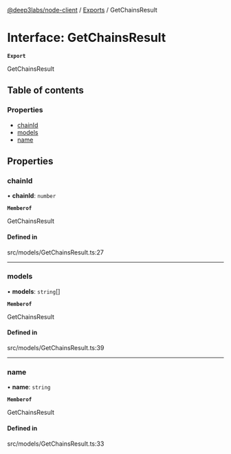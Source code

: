 [@deep3labs/node-client](../README.md) / [Exports](../modules.md) / GetChainsResult

# Interface: GetChainsResult

**`Export`**

GetChainsResult

## Table of contents

### Properties

- [chainId](GetChainsResult.md#chainid)
- [models](GetChainsResult.md#models)
- [name](GetChainsResult.md#name)

## Properties

### chainId

• **chainId**: `number`

**`Memberof`**

GetChainsResult

#### Defined in

src/models/GetChainsResult.ts:27

___

### models

• **models**: `string`[]

**`Memberof`**

GetChainsResult

#### Defined in

src/models/GetChainsResult.ts:39

___

### name

• **name**: `string`

**`Memberof`**

GetChainsResult

#### Defined in

src/models/GetChainsResult.ts:33
